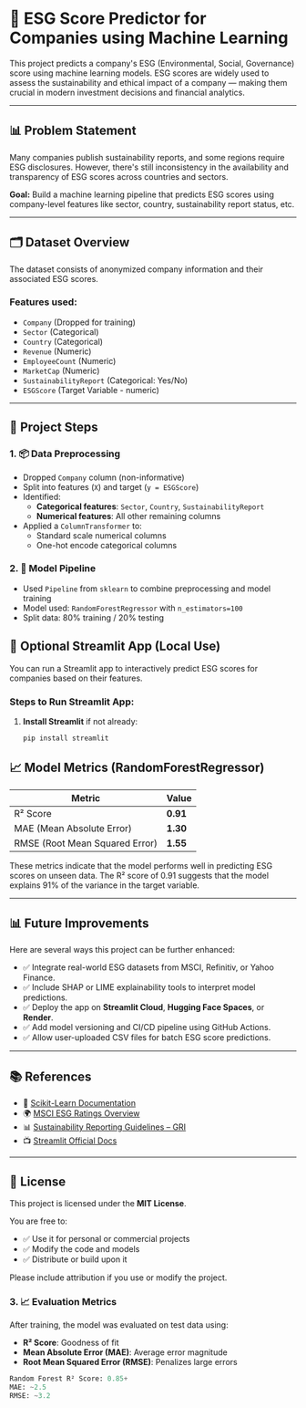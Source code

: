 # 🌱 ESG Score Predictor for Companies using Machine Learning

This project predicts a company's ESG (Environmental, Social, Governance) score using machine learning models. ESG scores are widely used to assess the sustainability and ethical impact of a company — making them crucial in modern investment decisions and financial analytics.

---

## 📊 Problem Statement

Many companies publish sustainability reports, and some regions require ESG disclosures. However, there's still inconsistency in the availability and transparency of ESG scores across countries and sectors.

**Goal:** Build a machine learning pipeline that predicts ESG scores using company-level features like sector, country, sustainability report status, etc.

---

## 🗂️ Dataset Overview

The dataset consists of anonymized company information and their associated ESG scores.

### Features used:
- `Company` (Dropped for training)
- `Sector` (Categorical)
- `Country` (Categorical)
- `Revenue` (Numeric)
- `EmployeeCount` (Numeric)
- `MarketCap` (Numeric)
- `SustainabilityReport` (Categorical: Yes/No)
- `ESGScore` (Target Variable - numeric)

---

## 🧪 Project Steps

### 1. 📦 Data Preprocessing

- Dropped `Company` column (non-informative)
- Split into features (`X`) and target (`y = ESGScore`)
- Identified:
  - **Categorical features**: `Sector`, `Country`, `SustainabilityReport`
  - **Numerical features**: All other remaining columns
- Applied a `ColumnTransformer` to:
  - Standard scale numerical columns
  - One-hot encode categorical columns

### 2. 🔨 Model Pipeline

- Used `Pipeline` from `sklearn` to combine preprocessing and model training
- Model used: `RandomForestRegressor` with `n_estimators=100`
- Split data: 80% training / 20% testing

## 🚀 Optional Streamlit App (Local Use)

You can run a Streamlit app to interactively predict ESG scores for companies based on their features.

### Steps to Run Streamlit App:

1. **Install Streamlit** if not already:
   ```bash
   pip install streamlit


## 📈 Model Metrics (RandomForestRegressor)

| Metric | Value |
|--------|-------|
| R² Score | **0.91** |
| MAE (Mean Absolute Error) | **1.30** |
| RMSE (Root Mean Squared Error) | **1.55** |

These metrics indicate that the model performs well in predicting ESG scores on unseen data. The R² score of 0.91 suggests that the model explains 91% of the variance in the target variable.

---

## 📊 Future Improvements

Here are several ways this project can be further enhanced:

- ✅ Integrate real-world ESG datasets from MSCI, Refinitiv, or Yahoo Finance.
- ✅ Include SHAP or LIME explainability tools to interpret model predictions.
- ✅ Deploy the app on **Streamlit Cloud**, **Hugging Face Spaces**, or **Render**.
- ✅ Add model versioning and CI/CD pipeline using GitHub Actions.
- ✅ Allow user-uploaded CSV files for batch ESG score predictions.

---

## 📚 References

- 📘 [Scikit-Learn Documentation](https://scikit-learn.org/stable/)
- 🌍 [MSCI ESG Ratings Overview](https://www.msci.com/our-solutions/esg-investing/esg-ratings)
- 📊 [Sustainability Reporting Guidelines – GRI](https://www.globalreporting.org/standards/)
- 📺 [Streamlit Official Docs](https://docs.streamlit.io/)

---

## 📜 License

This project is licensed under the **MIT License**.

You are free to:

- ✅ Use it for personal or commercial projects
- ✅ Modify the code and models
- ✅ Distribute or build upon it

Please include attribution if you use or modify the project.


### 3. 📈 Evaluation Metrics

After training, the model was evaluated on test data using:

- **R² Score**: Goodness of fit
- **Mean Absolute Error (MAE)**: Average error magnitude
- **Root Mean Squared Error (RMSE)**: Penalizes large errors

```python
Random Forest R² Score: 0.85+
MAE: ~2.5
RMSE: ~3.2





